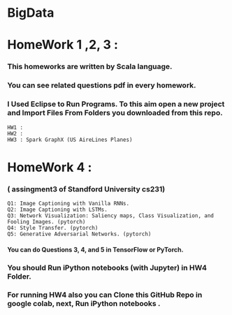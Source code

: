 # BigData

# HomeWork 1 ,2, 3 :

### This homeworks are written by Scala language.
### You can see related questions pdf in every homework.
### I Used Eclipse to Run Programs. To this aim open a new project and Import Files From Folders you downloaded from this repo.

    HW1 :
    HW2 :
    HW3 : Spark GraphX (US AireLines Planes)
   

# HomeWork 4 :
### ( assingment3 of Standford University cs231)

    Q1: Image Captioning with Vanilla RNNs.
    Q2: Image Captioning with LSTMs. 
    Q3: Network Visualization: Saliency maps, Class Visualization, and Fooling Images. (pytorch)
    Q4: Style Transfer. (pytorch)
    Q5: Generative Adversarial Networks. (pytorch)

#### You can do Questions 3, 4, and 5 in TensorFlow or PyTorch. 

### You should Run iPython notebooks (with Jupyter) in HW4 Folder.

### For running HW4 also you can Clone this GitHub Repo in google colab, next, Run iPython notebooks .
